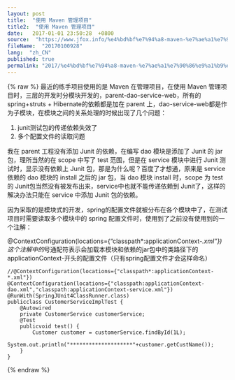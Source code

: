 ```yaml
---
layout: post
title:  "使用 Maven 管理项目"
title2:  "使用 Maven 管理项目"
date:   2017-01-01 23:50:28  +0800
source:  "https://www.jfox.info/%e4%bd%bf%e7%94%a8-maven-%e7%ae%a1%e7%90%86%e9%a1%b9%e7%9b%ae.html"
fileName:  "20170100928"
lang:  "zh_CN"
published: true
permalink: "2017/%e4%bd%bf%e7%94%a8-maven-%e7%ae%a1%e7%90%86%e9%a1%b9%e7%9b%ae.html"
---
```

{% raw %}
最近的练手项目使用的是 Maven 在管理项目，在使用 Maven 管理项目时，三层的开发时分模块开发的，parent-dao-service-web，所有的spring+struts + Hibernate的依赖都是加在 parent 上，dao-service-web都是作为子模块，在模块之间的关系处理的时候出现了几个问题：

1. junit测试包的传递依赖失效了
2. 多个配置文件的读取问题

 我在 parent 工程没有添加 Junit 的依赖，在编写 dao 模块是添加了 Junit 的 jar 包，理所当然的在 scope 中写了 test 范围，但是在 service 模块中进行 Junit 测试时，显示没有依赖上 Junit 包，那是为什么呢？百度了才想通，原来是 service 依赖的 dao 模块的 install 之后的 jar 包，当 dao 模块 install 时，scope 为 test 的 Junit包当然没有被发布出来，service中也就不能传递依赖到 Junit了，这样的解决办法只能在 service 中添加 Junit 包的依赖。

 因为采取的是模块式的开发，spring的配置文件就被分布在各个模块中了，在测试项目时需要读取多个模块中的 spring 配置文件时，使用到了之前没有使用到的一个注解：

@ContextConfiguration(locations={“classpath*:applicationContext-*.xml”}) 这个注解中的*号通配符表示会加载本模块和依赖的jar包中的类路径下的applicationContext-开头的配置文件（只有spring配置文件才会这样命名）

    //@ContextConfiguration(locations={"classpath*:applicationContext-*.xml"})
    @ContextConfiguration(locations={"classpath:applicationContext-dao.xml","classpath:applicationContext-service.xml"})
    @RunWith(SpringJUnit4ClassRunner.class)
    publicclass CustomerServiceImplTest {
        @Autowired
        private CustomerService customerService;
        @Test
        publicvoid test() {
            Customer customer = customerService.findById(1L);
            System.out.println("********************"+customer.getCustName());
        }
    }
{% endraw %}